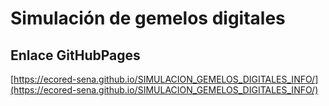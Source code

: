 # **Simulación de gemelos digitales**

## **Enlace GitHubPages**

[https://ecored-sena.github.io/SIMULACION_GEMELOS_DIGITALES_INFO/](https://ecored-sena.github.io/SIMULACION_GEMELOS_DIGITALES_INFO/)

#
